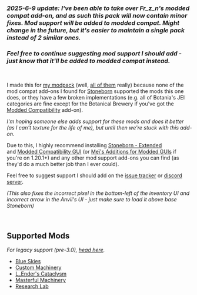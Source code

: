 ### _2025-6-9 update: I've been able to take over Fr_z_n's modded compat add-on, and as such this pack will now contain minor fixes. Mod support will be added to modded compat. Might change in the future, but it's easier to maintain a single pack instead of 2 similar ones._

### _Feel free to continue suggesting mod support I should add - just know that it'll be added to modded compat instead._

<br />

I made this for [my modpack](https://www.curseforge.com/minecraft/modpacks/teoe-2) (well, [all of them](https://www.curseforge.com/members/vizthex/projects?page=1&pageSize=20&sortBy=ReleaseDate&sortOrder=Desc&classIds=4471) really) because none of the mod compat add-ons I found for [Stoneborn](https://modrinth.com/resourcepack/stoneborn) supported the mods this one does, or they have a few broken implementations (e.g. all of Botania's JEI categories are fine except for the Botanical Brewery if you've got the [Modded Compatibility](https://www.curseforge.com/minecraft/texture-packs/stoneborn-modded-compatibility-sbmc) add-on).

*I'm hoping someone else adds support for these mods and does it better (as I can't texture for the life of me), but until then we're stuck with this add-on.*

Due to this, I highly recommend installing [Stoneborn - Extended](https://www.curseforge.com/minecraft/texture-packs/stoneborn-extended) and [Modded Compatibility GUI](https://www.curseforge.com/minecraft/texture-packs/stoneborn-modded-compatibility-sbmc) (or [Meï's Additions for Modded GUIs](https://www.curseforge.com/minecraft/texture-packs/stoneborn-meis-additions-for-modded-guis) if you're on 1.20.1+) and any other mod support add-ons you can find (as they'd do a much better job than I ever could).

Feel free to suggest support I should add on the [issue tracker](https://github.com/vizthex123/StonebornMissingMods/issues) or [discord server](https://discord.com/invite/NtwzA6X).

*(This also fixes the incorrect pixel in the bottom-left of the inventory UI and incorrect arrow in the Anvil's UI - just make sure to load it above base Stoneborn)*

<br />

## Supported Mods

_For legacy support (pre-3.0), [head here](https://github.com/vizthex123/StonebornMissingMods/blob/main/CFAssets/support_table.md)._

* [Blue Skies](https://modrinth.com/mod/blue-skies)
* [Custom Machinery](https://modrinth.com/mod/custom-machinery)
* [L_Ender's Cataclysm](https://modrinth.com/mod/l_enders-cataclysm)
* [Masterful Machinery](https://modrinth.com/mod/masterful-machinery)
* [Research Lab](https://www.curseforge.com/minecraft/mc-mods/research-lab)